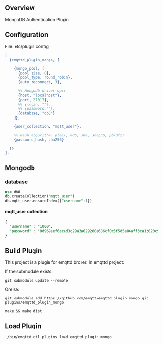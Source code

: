 
## Overview

MongoDB Authentication Plugin

## Configuration

File: etc/plugin.config

```erlang
[
  {emqttd_plugin_mongo, [

    {mongo_pool, [
      {pool_size, 8},
      {pool_type, round_robin},
      {auto_reconnect, 3},

      %% Mongodb driver opts
      {host, "localhost"},
      {port, 27017},
      %% {login, ""},
      %% {password,""},
      {database, "db0"}
    ]},

    {user_collection, "mqtt_user"},

    %% hash algorithm: plain, md5, sha, sha256, pbkdf2?
    {password_hash, sha256}

  ]}
].
```

## Mongodb

### database

```sql
use db0
db.createCollection("mqtt_user")
db.mqtt_user.ensureIndex({"username":1})
```

#### mqtt_user collection

```sql
{
  "username" : "1000",
  "password" : "8d969eef6ecad3c29a3a629280e686cf0c3f5d5a86aff3ca12020c923adc6c92",
}
```

## Build Plugin

This project is a plugin for emqttd broker. In emqttd project:

If the submodule exists:

```
git submodule update --remote
```

Orelse:

```
git submodule add https://github.com/emqtt/emqttd_plugin_mongo.git plugins/emqttd_plugin_mongo

make && make dist
```

## Load Plugin

```
./bin/emqttd_ctl plugins load emqttd_plugin_mongo
```

